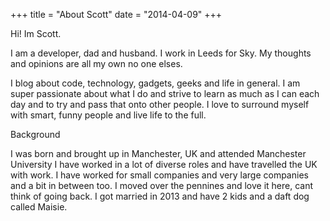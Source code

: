 +++
title = "About Scott"
date = "2014-04-09"
+++

Hi! Im Scott.

I am a developer, dad and husband. I work in Leeds for Sky. My thoughts and opinions are all my own no one elses.

I blog about code, technology, gadgets, geeks and life in general. I am super passionate about what I do and strive to learn as much as I can each day and to try and pass that onto other people. I love to surround myself with smart, funny people and live life to the full.

Background

I was born and brought up in Manchester, UK and attended Manchester University I have worked in a lot of diverse roles and have travelled the UK with work. I have worked for small companies and very large companies and a bit in between too. I moved over the pennines and love it here, cant think of going back. I got married in 2013 and have 2 kids and a daft dog called Maisie.